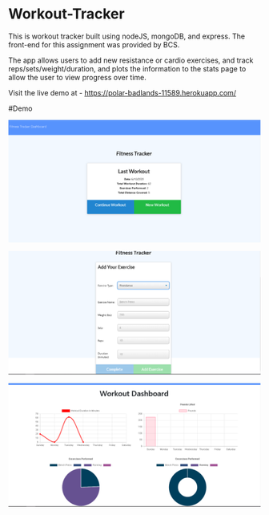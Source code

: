 # Workout-Tracker


This is workout tracker built using nodeJS, mongoDB, and express. The front-end for this assignment was provided by BCS.

The app allows users to add new resistance or cardio exercises, and track reps/sets/weight/duration, and plots the information to the stats page to allow the user to view progress over time.

Visit the live demo at - https://polar-badlands-11589.herokuapp.com/

#Demo

![](public/assets/img/demo.png)

![](public/assets/img/demo1.png)

![](public/assets/img/demo2.png)
